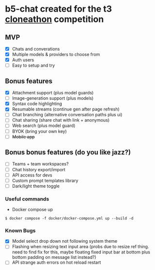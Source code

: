 # b5-chat created for the t3 [cloneathon](https://cloneathon.t3.chat) competition

## MVP

- [x] Chats and converations
- [x] Multiple models & providers to choose from
- [x] Auth users
- [ ] Easy to setup and try

## Bonus features

- [x] Attachment support (plus model guards)
- [ ] Image-generation support (plus models)
- [x] Syntax code highlighting
- [x] Resumable streams (continue gen after page refresh)
- [ ] Chat branching (alternative conversation paths plus ui)
- [ ] Chat sharing (share chat with link + anonymous)
- [ ] Web search (plus model guard)
- [ ] BYOK (bring your own key)
- [ ] ~~Mobile app~~

## Bonus bonus features (do you like jazz?)

- [ ] Teams + team workspaces?
- [ ] Chat history export/import
- [ ] API access for devs
- [ ] Custom prompt templates library
- [ ] Dark/light theme toggle

### Useful commands

- Docker compose up

`$ docker compose -f docker/docker-compose.yml up --build -d`

### Known Bugs

- [x] Model select drop down not following system theme
- [ ] Flashing when resizing text input area (probs due to resize ref thing. need to find fix for this, maybe floating fixed input bar at bottom plus bottom padding on message list instead?) 
- [ ] API strange auth errors on hot reload restart 
